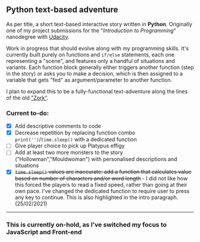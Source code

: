 ## Python text-based adventure

As per title, a short text-based interactive story written in **Python**.
Originally one of my project submissions for the "_Introduction to Programming_" nanodegree with [Udacity](www.udacity.com).

Work in progress that should evolve along with my programming skills. It's currently built purely on functions and `if/else` statements, each one representing a "scene", and features only a handful of situations and variants.
Each function block generally either triggers another function (step in the story) or asks you to make a decision, which is then assigned to a variable that gets "fed" as argument/parameter to another function.

I plan to expand this to be a fully-functional text-adventure along the lines of the old ["Zork"](https://en.wikipedia.org/wiki/Zork).


### Current to-do:

- [x] Add descriptive comments to code
- [x] Decrease repetition by replacing function combo `print('')`/`time.sleep()` with a dedicated function
- [ ] Give player choice to pick up Platypus effigy
- [ ] Add at least two more monsters to the story ("Hollowman","Mouldwoman") with personalised descriptions and situations
- [x] <del>`time.sleep()` values are inaccurate: add a function that calculates value based on number of characters and/or word length</del> - I did not like how this forced the players to read a fixed speed, rather than going at their own pace. I've changed the dedicated function to require user to press any key to continue. This is also highlighted in the intro paragraph. (25/02/2021)

----

### __This is currently on-hold, as I've switched my focus to JavaScript and Front-end__
